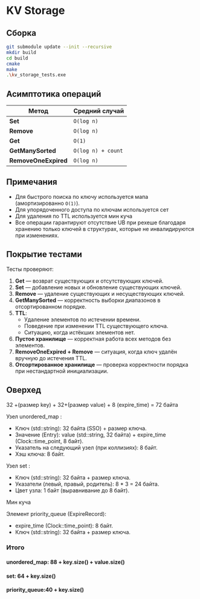 # KV Storage

## Сборка

```bash
git submodule update --init --recursive
mkdir build
cd build
cmake 
make
.\kv_storage_tests.exe  
```


## Асимптотика операций

| Метод                | Средний случай        
|----------------------|-----------------------
| **Set**              | `O(log n)`
| **Remove**           | `O(log n)`
| **Get**              | `O(1)`
| **GetManySorted**    | `O(log n) + count`
| **RemoveOneExpired** | `O(log n)`


## Примечания

- Для быстрого поиска по ключу используется мапа (амортизированно `O(1)`).
- Для упорядоченного доступа по ключам используется сет
- Для удаления по TTL используется мин куча
- Все операции гарантируют отсутствие UB при рехеше благодаря хранению только ключей в структурах, которые не инвалидируются при изменениях.

## Покрытие тестами

Тесты проверяют:

1. **Get** — возврат существующих и отсутствующих ключей.
2. **Set** — добавление новых и обновление существующих ключей.
3. **Remove** — удаление существующих и несуществующих ключей.
4. **GetManySorted** — корректность выборки диапазонов в отсортированном порядке.
5. **TTL**:
   - Удаление элементов по истечении времени.
   - Поведение при изменении TTL существующего ключа.
   - Ситуацию, когда истёкших элементов нет.
6. **Пустое хранилище** — корректная работа всех методов без элементов.
7. **RemoveOneExpired + Remove** — ситуация, когда ключ удалён вручную до истечения TTL.
8. **Отсортированное хранилище** — проверка корректности порядка при нестандартной инициализации.


## Оверхед 

32 +(размер key) + 32+(размер value) + 8 (expire_time) = 72 байта


Узел unordered_map :
- Ключ (std::string): 32 байта (SSO) + размер ключа.
- Значение (Entry): value (std::string, 32 байта) + expire_time (Clock::time_point, 8 байт).
- Указатель на следующий узел (при коллизиях): 8 байт.
- Хэш ключа: 8 байт.


Узел set :
- Ключ (std::string): 32 байта + размер ключа.
- Указатели (левый, правый, родитель): 8 * 3 = 24 байта.
- Цвет узла: 1 байт (выравнивание до 8 байт).


Мин куча 

Элемент priority_queue (ExpireRecord):
- expire_time (Clock::time_point): 8 байт.
- Ключ (std::string): 32 байта + размер ключа.
### Итого 

#### unordered_map: 88 + key.size() + value.size()

#### set:           64 + key.size() 

#### priority_queue:40 + key.size() 
